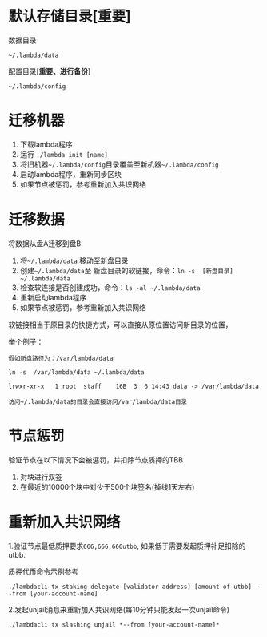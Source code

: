# 默认存储目录[重要]
数据目录

`~/.lambda/data`

配置目录[**重要、进行备份**]

`~/.lambda/config`

# 迁移机器
1. 下载lambda程序
2. 运行 `./lambda init [name]`
3. 将旧机器`~/.lambda/config`目录覆盖至新机器`~/.lambda/config`
4. 启动lambda程序，重新同步区块
5. 如果节点被惩罚，参考重新加入共识网络

# 迁移数据
将数据从盘A迁移到盘B

1. 将`~/.lambda/data` 移动至新盘目录
2. 创建`~/.lambda/data`至 新盘目录的软链接，命令：`ln -s  [新盘目录]  ~/.lambda/data`
3. 检查软连接是否创建成功，命令：`ls -al ~/.lambda/data`
4. 重新启动lambda程序
5. 如果节点被惩罚，参考重新加入共识网络

软链接相当于原目录的快捷方式，可以直接从原位置访问新目录的位置，

举个例子：
``` 
假如新盘路径为：/var/lambda/data 

ln -s  /var/lambda/data ~/.lambda/data

lrwxr-xr-x   1 root  staff    16B  3  6 14:43 data -> /var/lambda/data

访问~/.lambda/data的目录会直接访问/var/lambda/data目录
```

# 节点惩罚
验证节点在以下情况下会被惩罚，并扣除节点质押的TBB

1. 对块进行双签
2. 在最近的10000个块中对少于500个块签名(掉线1天左右)

# 重新加入共识网络
1.验证节点最低质押要求`666,666,666utbb`,  如果低于需要发起质押补足扣除的utbb.

质押代币命令示例参考
``` 
./lambdacli tx staking delegate [validator-address] [amount-of-utbb] --from [your-account-name]
```
2.发起unjail消息来重新加入共识网络(每10分钟只能发起一次unjail命令)
```
./lambdacli tx slashing unjail *--from [your-account-name]*
```
